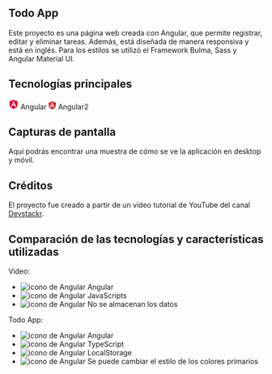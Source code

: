 ## Todo App

Este proyecto es una página web creada con Angular, que permite registrar, editar y eliminar tareas. Además, está diseñada de manera responsiva y está en inglés. Para los estilos se utilizó el Framework Bulma, Sass y Angular Material UI.

## Tecnologías principales

![icono de Angular](./src/assets/Angular.png) Angular
![icono de Angular](./src/assets/Angular2.png) Angular2

## Capturas de pantalla

Aquí podrás encontrar una muestra de cómo se ve la aplicación en desktop y móvil.

## Créditos

El proyecto fue creado a partir de un video tutorial de YouTube del canal [Devstackr](https://www.youtube.com/watch?v=gvWxMQ_Zios).

## Comparación de las tecnologías y características utilizadas

Video:

- ![icono de Angular](https://i.ibb.co/yXPYj5b/Angular.png) Angular
- ![icono de Angular](https://i.ibb.co/znJW6yq/Java-Script.png) JavaScripts
- ![icono de Angular](https://i.ibb.co/yXPYj5b/Angular.png) No se almacenan los datos

Todo App:

- ![icono de Angular](https://i.ibb.co/yXPYj5b/Angular.png) Angular
- ![icono de Angular](https://i.ibb.co/yXPYj5b/Angular.png) TypeScript
- ![icono de Angular](https://i.ibb.co/yXPYj5b/Angular.png) LocalStorage
- ![icono de Angular](https://i.ibb.co/yXPYj5b/Angular.png) Se puede cambiar el estilo de los colores primarios
